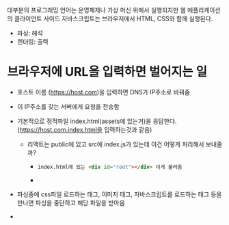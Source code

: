 대부분의 프로그래밍 언어는 운영체제나 가상 머신 위에서 실행되지만 웹 에플리케이션의 클라이언트 사이드 자바스크립트는 브라우저에서 HTML, CSS와 함께 실행된다.

- 파싱: 해석
- 렌더링: 출력



# 브라우저에 URL을 입력하면 벌어지는 일



- 호스트 이름 (https://host.com)을 입력하면 DNS가 IP주소로 바꿔줌

- 이 IP주소를 갖는 서버에게 요청을 전송함

- 기본적으로 정적파일 index.html(assets에 있는거)을 응답한다.(https://host.com.index.html을 입력하는것과 같음)

  - 리액트는 public에 있고 src에 index.js가 있는데 이건 어떻게 처리해서 보내줄까?

    - ``` html
      index.html에 있는 <div id="root"></div> 이게 불러옴
      ```

    - 

- 파싱중에 css파일 로드하는 태그, 이미지 태그, 자바스크립트를 로드하는 태그 등을 만나면 파싱을 중단하고 해당 파일을 받아옴

- 